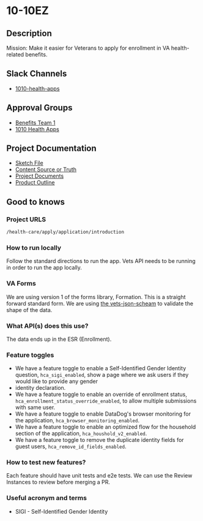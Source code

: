 # 10-10EZ

## Description

Mission: Make it easier for Veterans to apply for enrollment in VA health-related benefits.

## Slack Channels

- [1010-health-apps](https://slack.com/app_redirect?channel=CMJ2V70UV)

## Approval Groups

- [Benefits Team 1](https://github.com/orgs/department-of-veterans-affairs/teams/benefits-team-1-frontend)
- [1010 Health Apps](https://github.com/orgs/department-of-veterans-affairs/teams/1010-health-apps-frontend)

## Project Documentation

- [Sketch File](https://www.sketch.com/s/da85cf44-4503-4e98-834e-ff068b242ef6)
- [Content Source or Truth](https://github.com/department-of-veterans-affairs/va.gov-team/blob/master/products/caregivers/10-10EZ/10-10EZ-application-copy.md)
- [Project Documents](https://github.com/department-of-veterans-affairs/va.gov-team/tree/master/products/health-care/application/va-application)
- [Product Outline](https://github.com/department-of-veterans-affairs/va.gov-team/blob/master/teams/vsa/teams/health-benefits/healthcare-application/product-outline.md)

## Good to knows

### Project URLS

``` markdown
/health-care/apply/application/introduction
```

### How to run locally

Follow the standard directions to run the app. Vets API needs to be running in order to run the app locally.

### VA Forms

We are using version 1 of the forms library, Formation. This is a straight forward standard form. We are using [the vets-json-scheam](https://github.com/department-of-veterans-affairs/vets-json-schema) to validate the shape of the data.  

### What API(s) does this use?

The data ends up in the ESR (Enrollment).

### Feature toggles

* We have a feature toggle to enable a Self-Identified Gender Identity question, `hca_sigi_enabled`, show a page where we ask users if they would like to provide any gender
* identity declaration.
* We have a feature toggle to enable an override of enrollment status, `hca_enrollment_status_override_enabled`, to allow multiple submissions with same user.
* We have a feature toggle to enable DataDog's browser monitoring for the application, `hca_browser_monitoring_enabled`.
* We have a feature toggle to enable an optimized flow for the household section of the application, `hca_houshold_v2_enabled`.
* We have a feature toggle to remove the duplicate identity fields for guest users, `hca_remove_id_fields_enabled`.

### How to test new features?

Each feature should have unit tests and e2e tests. We can use the Review Instances to review before merging a PR.

### Useful acronym and terms

- SIGI - Self-Identified Gender Identity
